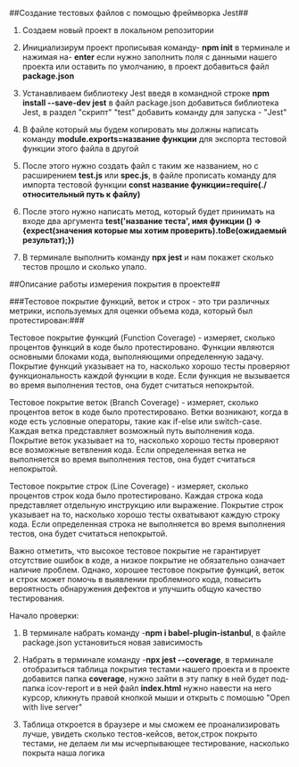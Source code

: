 ##Создание тестовых файлов с помощью фреймворка Jest##


1. Создаем новый проект в локальном репозитории

2. Инициализирум проект прописывая команду- **npm init** в терминале и нажимая на- **enter** если нужно заполнить поля с данными нашего проекта или оставить по умолчанию, в проект добавиться файл **package.json**

3. Устанавливаем  библиотеку Jest введя в командной строке **npm install --save-dev jest**  в файл package.json добавиться библиотека Jest, в раздел "скрипт" "test" добавить команду для запуска - "Jest"


4. В файле который мы будем копировать мы должны написать команду **module.exports=название функции** для экспорта тестовой функции этого файла в другой


5. После этого нужно создать файл с таким же названием, но с расширением **test.js** или **spec.js**, 
в файле прописать команду для импорта тестовой функции **const название функции=require(./относительный путь к файлу)**


6. После этого нужно написать метод, который будет принимать на входе два аргумента **test('название теста', имя функции () =>{expect(значения которые мы хотим проверить).toBe(ожидаемый результат);})**


7. В терминале выполнить команду **npx jest** и нам покажет сколько тестов прошло и сколько упало.


 ##Oписание работы измерения покрытия в проекте##


###Тестовое покрытие функций, веток и строк - это три различных метрики, используемых для оценки объема кода, который был протестирован:###

Тестовое покрытие функций (Function Coverage) -  измеряет, сколько процентов функций в коде было протестировано. Функции являются основными блоками кода, выполняющими определенную задачу. Покрытие функций указывает на то, насколько хорошо тесты проверяют функциональность каждой функции в коде. Если функция не вызывается во время выполнения тестов, она будет считаться непокрытой.

Тестовое покрытие веток (Branch Coverage) - измеряет, сколько процентов веток в коде было протестировано. Ветки возникают, когда в коде есть условные операторы, такие как if-else или switch-case. Каждая ветка представляет возможный путь выполнения кода. Покрытие веток указывает на то, насколько хорошо тесты проверяют все возможные ветвления кода. Если определенная ветка не выполняется во время выполнения тестов, она будет считаться непокрытой.

Тестовое покрытие строк (Line Coverage) -  измеряет, сколько процентов строк кода было протестировано. Каждая строка кода представляет отдельную инструкцию или выражение. Покрытие строк указывает на то, насколько хорошо тесты охватывают каждую строку кода. Если определенная строка не выполняется во время выполнения тестов, она будет считаться непокрытой.

Важно отметить, что высокое тестовое покрытие не гарантирует отсутствие ошибок в коде, а низкое покрытие не обязательно означает наличие проблем. Однако, хорошее тестовое покрытие функций, веток и строк может помочь в выявлении проблемного кода, повысить вероятность обнаружения дефектов и улучшить общую качество тестирования.


Начало проверки:


1. В терминале набрать команду -**npm i babel-plugin-istanbul**, в файле package.json  установиться новая зависимость


2. Набрать в терминале команду -**npx jest --coverage**,  в терминале отобразиться таблица покрытия тестами нашего проекта и в проекте добавится папка **coverage**, нужно зайти в эту папку в ней будет под-папка icov-report и в ней файл **index.html** нужно навести на него курсор, кликнуть правой кнопкой мыши и открыть с помошью "Open with live server"


3. Таблица откроется в браузере и мы сможем ее проанализировать лучше, увидеть сколько тестов-кейсов, веток,строк покрыто тестами, не делаем ли мы исчерпывающее тестирование, насколько покрыта наша логика
